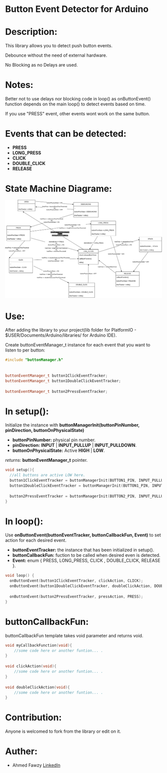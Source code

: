 # Button Event Detector for Arduino

# Description:
This library allows you to detect push button events.

Debounce without the need of external hardware.

No Blocking as no Delays are used.

# Notes:
Better not to use delays nor blocking code in loop() as onButtonEvent() function depends on the main loop() to detect events based on time.

If you use "PRESS" event, other events wont work on the same button.

# Events that can be detected:
- **PRESS**
- **LONG_PRESS**
- **CLICK**
- **DOUBLE_CLICK**
- **RELEASE**

# State Machine Diagrame:
![button events state machine](https://github.com/amf95/buttonEventManager/blob/main/state_machine/Button_Events_State_Machine.png)

# Use:

After adding the library to your project(lib folder for PlatformIO - $USER/Documents/Arduino/libraries/ for Arduino IDE).

Create buttonEventManager_t instance for each event that you want to listen to per button:
```c++
#include "buttonManager.h"


buttonEventManager_t button1ClickEventTracker;
buttonEventManager_t button1DoubleClickEventTracker;

buttonEventManager_t button2PressEventTracker;
```

# In setup():

Initialize the instance with **buttonManagerInit(buttonPinNumber, pinDirection, buttonOnPhysicalState)**

- **buttonPinNumber:** physical pin number.
- **pinDirection:** **INPUT** | **INPUT_PULLUP** | **INPUT_PULLDOWN**.
- **buttonOnPhysicalState:** Active **HIGH** | **LOW**.

*returns*: **buttonEventManager_t** pointer.

```c++
void setup(){   
  //all buttons are active LOW here.   
  button1ClickEventTracker = buttonManagerInit(BUTTON1_PIN, INPUT_PULLUP, LOW);
  button1DoubleClickEventTracker = buttonManagerInit(BUTTON1_PIN, INPUT_PULLUP, LOW);
  
  button2PressEventTracker = buttonManagerInit(BUTTON2_PIN, INPUT_PULLUP, LOW);
}
```

# In loop():

Use **onButtonEvent(buttonEventTracker, buttonCallbackFun, Event)** to set action for each desired event.

- **buttonEventTracker:** the instance that has been initialized in setup().
- **buttonCallbackFun:** fuction to be called when desired even is detected.
- **Event:** enum { PRESS, LONG_PRESS, CLICK , DOUBLE_CLICK, RELEASE }.

```c++
void loop() {
  onButtonEvent(button1ClickEventTracker, clickAction, CLICK);
  onButtonEvent(button1DoubleClickEventTracker, doubleClickAction, DOUBLE_CLICK);
  
  onButtonEvent(button2PressEventTracker, pressAction, PRESS);
}
```

# buttonCallbackFun:
buttonCallbackFun template takes void parameter and returns void.

```c++
void myCallbackFunction(void){
    //some code here or another funtion... .  
}

void clickAction(void){
    //some code here or another funtion... .
}

void doubleClickAction(void){
    //some code here or another funtion... .
}
```

# Contribution:
Anyone is welcomed to fork from the library or edit on it.

# Auther:
- Ahmed Fawzy [LinkedIn](https://www.linkedin.com/in/ahmed-fawzy-84a998133)
